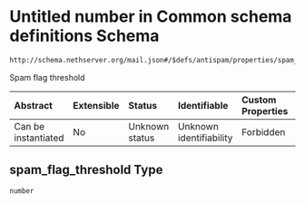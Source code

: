 # Untitled number in Common schema definitions Schema

```txt
http://schema.nethserver.org/mail.json#/$defs/antispam/properties/spam_flag_threshold
```

Spam flag threshold

| Abstract            | Extensible | Status         | Identifiable            | Custom Properties | Additional Properties | Access Restrictions | Defined In                                      |
| :------------------ | :--------- | :------------- | :---------------------- | :---------------- | :-------------------- | :------------------ | :---------------------------------------------- |
| Can be instantiated | No         | Unknown status | Unknown identifiability | Forbidden         | Allowed               | none                | [mail.json\*](mail.json "open original schema") |

## spam\_flag\_threshold Type

`number`
